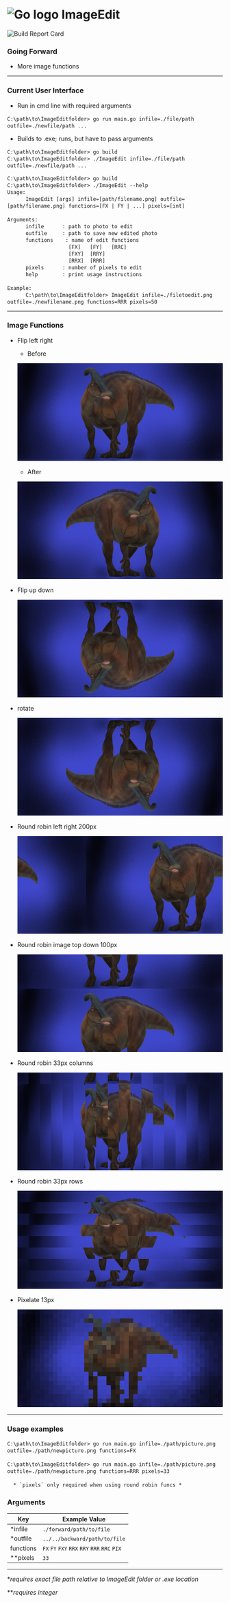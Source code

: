 # ![Go logo](https://go.dev/images/go-logo-blue.svg) ImageEdit


![Build Report Card](https://img.shields.io/badge/Build-passing-brightgreen)
### Going Forward
- More image functions
---
### Current User Interface
- Run in cmd line with required arguments
~~~
C:\path\to\ImageEditfolder> go run main.go infile=./file/path outfile=./newfile/path ...
~~~
- Builds to .exe; runs, but have to pass arguments
~~~
C:\path\to\ImageEditfolder> go build
C:\path\to\ImageEditfolder> ./ImageEdit infile=./file/path outfile=./newfile/path ...
~~~
~~~
C:\path\to\ImageEditfolder> go build
C:\path\to\ImageEditfolder> ./ImageEdit --help
Usage:
      ImageEdit [args] infile=[path/filename.png] outfile=[path/filename.png] functions=[FX | FY | ...] pixels=[int]

Arguments:
      infile      : path to photo to edit
      outfile     : path to save new edited photo
      functions    : name of edit functions
                    [FX]   [FY]   [RRC]
                    [FXY]  [RRY]
                    [RRX]  [RRR]
      pixels      : number of pixels to edit
      help        : print usage instructions

Example:
      C:\path\to\ImageEditfolder> ImageEdit infile=./filetoedit.png outfile=./newfilename.png functions=RRR pixels=50
~~~
---
### Image Functions
- Flip left right
  - Before

  ![dino]

  - After

  ![dinoFX]

- Flip up down

  ![dinoFY]

- rotate

  ![dinoFXY]

- Round robin left right 200px

  ![dinoRRX]

- Round robin image top down 100px

  ![dinoRRY]

- Round robin 33px columns

  ![dinoRRYcolumns]

- Round robin 33px rows

  ![dinoRRR]

- Pixelate 13px

  ![dinoPIX]

---
### Usage examples
~~~
C:\path\to\ImageEditfolder> go run main.go infile=./path/picture.png outfile=./path/newpicture.png functions=FX

C:\path\to\ImageEditfolder> go run main.go infile=./path/picture.png outfile=./path/newpicture.png functions=RRR pixels=33
  
  * `pixels` only required when using round robin funcs *
~~~
### Arguments
| Key | Example Value |
|-|-|
| *infile | `./forward/path/to/file` |
| *outfile | `../../backward/path/to/file` |
| functions| `FX` `FY` `FXY` `RRX` `RRY` `RRR` `RRC` `PIX`|
| **pixels | `33`|
---
**requires exact file path relative to ImageEdit folder or .exe location*

***requires integer*

[dino]:./assets/dino.png
[dinoFX]:./assets/flip/dinoFX.png
[dinoFY]:./assets/flip/dinoFY.png
[dinoRRX]:./assets/roundrobin/dinoRRX.png
[dinoRRY]:./assets/roundrobin/dinoRRY.png
[dinoRRR]:./assets/roundrobin/dinoRRR.png
[dinoRRYcolumns]:./assets/roundrobin/dinoRRC.png
[dinoFXY]:./assets/flip/dinoFXY.png
[dinoPIX]:./assets/pixelate/dinoPIX.png
